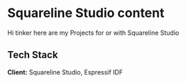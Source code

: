 
# Squareline Studio content

Hi tinker here are my Projects for or with Squareline Studio




## Tech Stack

**Client:** Squareline Studio, Espressif IDF

